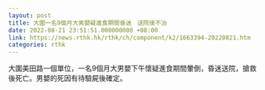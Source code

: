 ```yaml
---
layout: post
title: 大圍一名9個月大男嬰疑進食期間昏迷　送院後不治
date: 2022-08-21 23:51:51.000000000 +08:00
link: https://news.rthk.hk/rthk/ch/component/k2/1663394-20220821.htm
categories: rthk
---
```


大圍美田路一個單位，一名9個月大男嬰下午懷疑進食期間暈倒，昏迷送院，搶救後死亡。男嬰的死因有待驗屍後確定。
